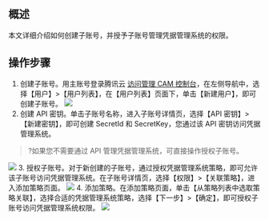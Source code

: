 ## 概述
本文详细介绍如何创建子账号，并授予子账号管理凭据管理系统的权限。
## 操作步骤
1. 创建子账号。用主账号登录腾讯云 [访问管理 CAM 控制台](https://console.cloud.tencent.com/cam/overview)，在左侧导航中，选择【用户】>【用户列表】，在【用户列表】页面下，单击【新建用户】，即可创建子账号。
![](https://main.qcloudimg.com/raw/f638334b3ed923751b5b0cc5fe146767.png)
2. 创建 API 密钥。单击子账号名称，进入子账号详情页，选择【API 密钥】>【新建密钥】，即可创建 SecretId 和 SecretKey，您通过该 API 密钥访问凭据管理系统。
>?如果您不需要通过 API 管理凭据管理系统，可直接操作授权子账号。
>
![](https://main.qcloudimg.com/raw/4f07bc35bf942b6ed4de005b0f0b7cdb.png)
3. 授权子账号。对于新创建的子账号，通过授权凭据管理系统策略，即可允许该子账号访问凭据管理系统。在子账号详情页，选择【权限】>【关联策略】，进入添加策略页面。
![](https://main.qcloudimg.com/raw/8b2b9f7617b0c7f992d62f0ac331de7f.png)
4. 添加策略。在添加策略页面，单击【从策略列表中选取策略关联】，选择合适的凭据管理系统策略，选择【下一步】>【确定】，即可授权子账号访问凭据管理系统权限。
![](https://main.qcloudimg.com/raw/683d54e72129211a569d7e304e580df7.png)
